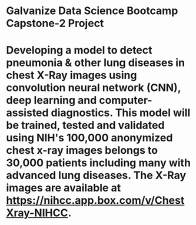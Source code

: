 # Galvanize Data Science Bootcamp Capstone-2 Project 
# Developing a model to detect pneumonia & other lung diseases  in chest X-Ray images using convolution neural network (CNN), deep learning and computer-assisted  diagnostics. This model will be trained, tested and validated using NIH's 100,000 anonymized chest x-ray images belongs to 30,000 patients including many with advanced lung diseases. The X-Ray images are available at https://nihcc.app.box.com/v/ChestXray-NIHCC.
